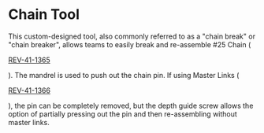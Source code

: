 # Chain Tool

This custom-designed tool, also commonly referred to as a "chain break" or "chain breaker", allows teams to easily break and re-assemble #25 Chain (

[REV-41-1365](https://www.revrobotics.com/rev-41-1365/)

). The mandrel is used to push out the chain pin. If using Master Links (

[REV-41-1366](https://www.revrobotics.com/rev-41-1366/)

), the pin can be completely removed, but the depth guide screw allows the option of partially pressing out the pin and then re-assembling without master links.
